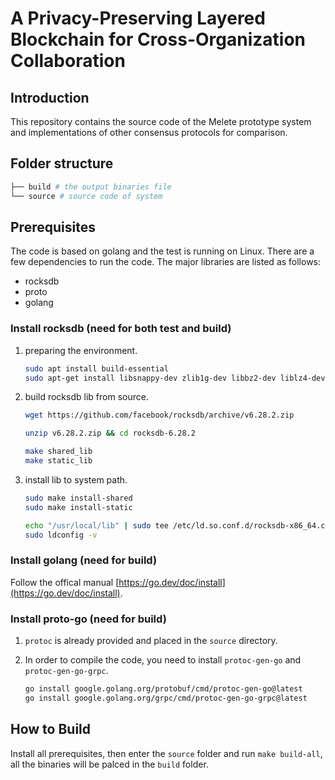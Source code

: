 #  A Privacy-Preserving Layered Blockchain for Cross-Organization Collaboration

## Introduction

This repository contains the source code of the Melete prototype system and implementations of other consensus protocols for comparison.

## Folder structure

```sh
├── build # the output binaries file
└── source # source code of system
```

## Prerequisites

The code is based on golang and the test is running on Linux. There are a few dependencies to run the code. The major libraries are listed as follows:

* rocksdb
* proto
* golang

### Install rocksdb (need for both test and build)

1. preparing the environment.

   ```bash
   sudo apt install build-essential
   sudo apt-get install libsnappy-dev zlib1g-dev libbz2-dev liblz4-dev libzstd-dev libgflags-dev
   ```

2. build rocksdb lib from source.

   ```bash
   wget https://github.com/facebook/rocksdb/archive/v6.28.2.zip
   
   unzip v6.28.2.zip && cd rocksdb-6.28.2
   
   make shared_lib
   make static_lib
   ```

3. install lib to system path.

   ```bash
   sudo make install-shared
   sudo make install-static
   
   echo "/usr/local/lib" | sudo tee /etc/ld.so.conf.d/rocksdb-x86_64.conf
   sudo ldconfig -v
   ```

### Install golang (need for build)

Follow the offical manual [https://go.dev/doc/install](https://go.dev/doc/install).

### Install proto-go (need for build)

1. `protoc` is already provided and placed in the `source` directory.

2. In order to compile the code, you need to install `protoc-gen-go` and `protoc-gen-go-grpc`.

    ```sh
    go install google.golang.org/protobuf/cmd/protoc-gen-go@latest 
    go install google.golang.org/grpc/cmd/protoc-gen-go-grpc@latest
    ```
## How to Build

Install all prerequisites, then enter the `source` folder and run `make build-all`, all the binaries will be palced in the `build` folder.
